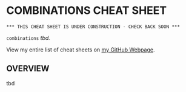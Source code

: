 # COMBINATIONS CHEAT SHEET

```
*** THIS CHEAT SHEET IS UNDER CONSTRUCTION - CHECK BACK SOON ***
```

`combinations` _tbd._

View my entire list of cheat sheets on
[my GitHub Webpage](https://jeffdecola.github.io/my-cheat-sheets/).

## OVERVIEW

tbd
